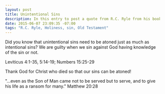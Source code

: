 ```yaml
---
layout: post
title: Unintentional Sins
description: In this entry to post a quote from R.C. Ryle from his book Holiness
date: 2015-06-07 23:09:35 -07:00
tags: "R.C. Ryle, Holiness, sin, Old Testament"
---
```


Did you know that unintentional sins need to be atoned just as much as intentional sins? We are guilty when we sin against God having knowledge of the sin or not.

Leviticus 4:1-35, 5:14-19; Numbers 15:25-29

Thank God for Christ who died so that our sins can be atoned!

"...even as the Son of Man came not to be served but to serve, and to give his life as a ransom for many." Matthew 20:28